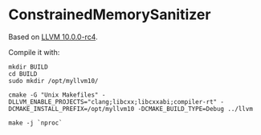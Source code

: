# ConstrainedMemorySanitizer

Based on [LLVM 10.0.0-rc4](https://github.com/llvm/llvm-project/releases/tag/llvmorg-10.0.0-rc4).

Compile it with:

```
mkdir BUILD
cd BUILD
sudo mkdir /opt/myllvm10/

cmake -G "Unix Makefiles" -DLLVM_ENABLE_PROJECTS="clang;libcxx;libcxxabi;compiler-rt" -DCMAKE_INSTALL_PREFIX=/opt/myllvm10 -DCMAKE_BUILD_TYPE=Debug ../llvm

make -j `nproc`

```
